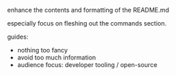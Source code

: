 enhance the contents and formatting of the README.md

especially focus on fleshing out the commands section.

guides:
- nothing too fancy
- avoid too much information
- audience focus: developer tooling / open-source